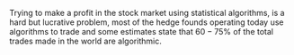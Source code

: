 Trying to make a profit in the stock market using statistical algorithms, is a hard but lucrative problem, most of the hedge founds operating today use algorithms to trade and some estimates state that $60-75$% of the total trades made in the world are algorithmic. 
